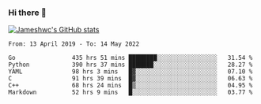 ### Hi there 👋

[![Jameshwc's GitHub stats](https://github-readme-stats.vercel.app/api?username=jameshwc)](https://github.com/anuraghazra/github-readme-stats)

<!--START_SECTION:waka-->

```text
From: 13 April 2019 - To: 14 May 2022

Go                435 hrs 51 mins ████████░░░░░░░░░░░░░░░░░   31.54 %
Python            390 hrs 37 mins ███████░░░░░░░░░░░░░░░░░░   28.27 %
YAML              98 hrs 3 mins   █▓░░░░░░░░░░░░░░░░░░░░░░░   07.10 %
C                 91 hrs 39 mins  █▓░░░░░░░░░░░░░░░░░░░░░░░   06.63 %
C++               68 hrs 24 mins  █▒░░░░░░░░░░░░░░░░░░░░░░░   04.95 %
Markdown          52 hrs 9 mins   █░░░░░░░░░░░░░░░░░░░░░░░░   03.77 %
```

<!--END_SECTION:waka-->